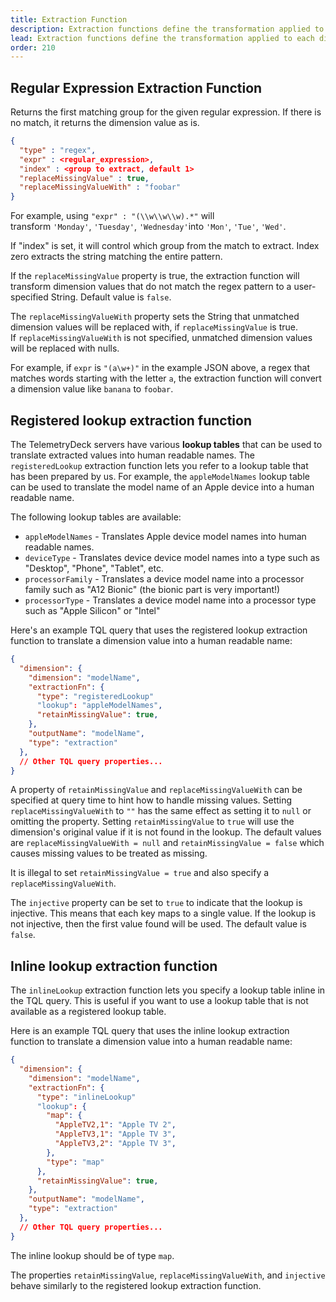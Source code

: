 ```yaml
---
title: Extraction Function
description: Extraction functions define the transformation applied to each dimension value in the TelemetryDeck Query Language.
lead: Extraction functions define the transformation applied to each dimension value.
order: 210
---
```


## Regular Expression Extraction Function

Returns the first matching group for the given regular expression. If there is no match, it returns the dimension value as is.

```json
{
  "type" : "regex",
  "expr" : <regular_expression>,
  "index" : <group to extract, default 1>
  "replaceMissingValue" : true,
  "replaceMissingValueWith" : "foobar"
}
```

For example, using `"expr" : "(\\w\\w\\w).*"` will transform `'Monday'`, `'Tuesday'`, `'Wednesday'`into `'Mon'`, `'Tue'`, `'Wed'`.

If "index" is set, it will control which group from the match to extract. Index zero extracts the string matching the entire pattern.

If the `replaceMissingValue` property is true, the extraction function will transform dimension values that do not match the regex pattern to a user-specified String. Default value is `false`.

The `replaceMissingValueWith` property sets the String that unmatched dimension values will be replaced with, if `replaceMissingValue` is true. If `replaceMissingValueWith` is not specified, unmatched dimension values will be replaced with nulls.

For example, if `expr` is `"(a\w+)"` in the example JSON above, a regex that matches words starting with the letter `a`, the extraction function will convert a dimension value like `banana` to `foobar`.

## Registered lookup extraction function

The TelemetryDeck servers have various **lookup tables** that can be used to translate extracted values into human readable names. The `registeredLookup` extraction function lets you refer to a lookup table that has been prepared by us. For example, the
`appleModelNames` lookup table can be used to translate the model name of an Apple device into a human readable name.

The following lookup tables are available:

- `appleModelNames` - Translates Apple device model names into human readable names.
- `deviceType` - Translates device device model names into a type such as "Desktop", "Phone", "Tablet", etc.
- `processorFamily` - Translates a device model name into a processor family such as "A12 Bionic" (the bionic part is very important!)
- `processorType` - Translates a device model name into a processor type such as "Apple Silicon" or "Intel"

Here's an example TQL query that uses the registered lookup extraction function to translate a dimension value into a human readable name:

```json
{
  "dimension": {
    "dimension": "modelName",
    "extractionFn": {
      "type": "registeredLookup"
      "lookup": "appleModelNames",
      "retainMissingValue": true,
    },
    "outputName": "modelName",
    "type": "extraction"
  },
  // Other TQL query properties...
}
```

A property of `retainMissingValue` and `replaceMissingValueWith` can be specified at query time to hint how to handle missing values. Setting `replaceMissingValueWith` to `""` has the same effect as setting it to `null` or omitting the property. Setting `retainMissingValue` to `true` will use the dimension's original value if it is not found in the lookup. The default values are `replaceMissingValueWith = null` and `retainMissingValue = false` which causes missing values to be treated as missing.

It is illegal to set `retainMissingValue = true` and also specify a `replaceMissingValueWith`.

The `injective` property can be set to `true` to indicate that the lookup is injective. This means that each key maps to a single value. If the lookup is not injective, then the first value found will be used. The default value is `false`.

## Inline lookup extraction function

The `inlineLookup` extraction function lets you specify a lookup table inline in the TQL query. This is useful if you want to use a lookup table that is not available as a registered lookup table.

Here is an example TQL query that uses the inline lookup extraction function to translate a dimension value into a human readable name:

```json
{
  "dimension": {
    "dimension": "modelName",
    "extractionFn": {
      "type": "inlineLookup"
      "lookup": {
        "map": {
          "AppleTV2,1": "Apple TV 2",
          "AppleTV3,1": "Apple TV 3",
          "AppleTV3,2": "Apple TV 3",
        },
        "type": "map"
      },
      "retainMissingValue": true,
    },
    "outputName": "modelName",
    "type": "extraction"
  },
  // Other TQL query properties...
}
```

The inline lookup should be of type `map`.

The properties `retainMissingValue`, `replaceMissingValueWith`, and `injective` behave similarly to the registered lookup extraction function.
